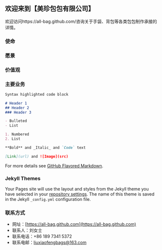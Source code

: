 ## 欢迎来到【美珍包包有限公司】

欢迎访问https://all-bag.github.com/咨询关于手袋、背包等各类包包制作承接的详情。

### 使命
### 愿景
### 价值观

### 主要业务


```markdown
Syntax highlighted code block

# Header 1
## Header 2
### Header 3

- Bulleted
- List

1. Numbered
2. List

**Bold** and _Italic_ and `Code` text

[Link](url) and ![Image](src)
```

For more details see [GitHub Flavored Markdown](https://guides.github.com/features/mastering-markdown/).

### Jekyll Themes

Your Pages site will use the layout and styles from the Jekyll theme you have selected in your [repository settings](https://github.com/all-bag/all-bag.github.io/settings). The name of this theme is saved in the Jekyll `_config.yml` configuration file.

### 联系方式

- 网址：[https://all-bag.github.com](https://all-bag.github.com)
- 联系人：刘女士
- 联系电话：+86 189 7341 5372
- 联系电邮：liuxiaofengbags@163.com


